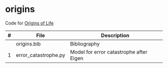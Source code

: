 # origins 

Code for [Origins of Life](https://www.complexityexplorer.org/courses/95-origins-of-life)

|#|File|Description|
|---|----------------|-----------------------------------------------------------|
|   |origins.bib|Bibliography|
|1|error_catastrophe.py|Model for error catastrophe after Eigen|

